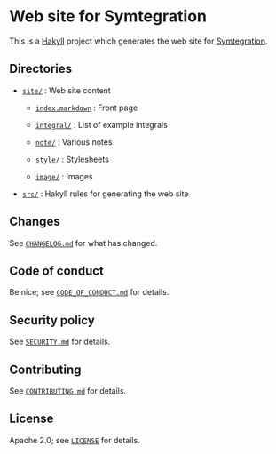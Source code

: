 # Web site for Symtegration

This is a [Hakyll] project which generates the web site for [Symtegration].

[Hakyll]: https://jaspervdj.be/hakyll/
[Symtegration]: https://symtegration.dev/

## Directories

* [`site/`](site/) : Web site content

  * [`index.markdown`](site/index.markdown) : Front page

  * [`integral/`](site/integral/) : List of example integrals

  * [`note/`](site/note/) : Various notes

  * [`style/`](site/style/) : Stylesheets

  * [`image/`](site/image/) : Images

* [`src/`](src/Symtegration/Site/) : Hakyll rules for generating the web site

## Changes

See [`CHANGELOG.md`] for what has changed.

[`CHANGELOG.md`]: docs/CHANGELOG.md

## Code of conduct

Be nice; see [`CODE_OF_CONDUCT.md`] for details.

[`CODE_OF_CONDUCT.md`]: docs/CODE_OF_CONDUCT.md

## Security policy

See [`SECURITY.md`] for details.

[`SECURITY.md`]: docs/SECURITY.md

## Contributing

See [`CONTRIBUTING.md`] for details.

[`CONTRIBUTING.md`]: docs/CONTRIBUTING.md

## License

Apache 2.0; see [`LICENSE`] for details.

[`LICENSE`]: LICENSE
